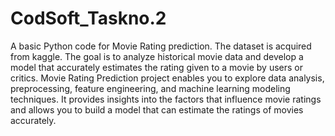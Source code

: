 # CodSoft_Taskno.2
A basic Python code for Movie Rating prediction. 
The dataset is acquired from kaggle.
The goal is to analyze historical movie data and develop a model that accurately estimates the rating given to a movie by users or critics.
Movie Rating Prediction project enables you to explore data analysis, preprocessing, feature engineering, and machine learning modeling techniques. It provides insights into the factors that influence movie ratings and allows you to build a model that can estimate the ratings of movies accurately.
